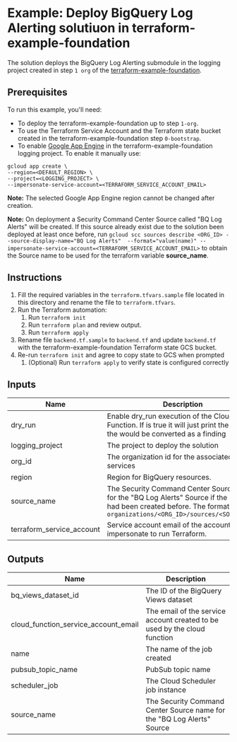 # Example: Deploy BigQuery Log Alerting solutiuon in terraform-example-foundation

The solution deploys the BigQuery Log Alerting submodule in the logging project created in step `1 org` of the [terraform-example-foundation](https://github.com/terraform-google-modules/terraform-example-foundation).

## Prerequisites

To run this example, you'll need:

- To deploy the terraform-example-foundation up to step `1-org`.
- To use the Terraform Service Account and the Terraform state bucket created in the terraform-example-foundation step `0-bootstrap`.
- To enable [Google App Engine](https://cloud.google.com/appengine) in the terraform-example-foundation logging project.
To enable it manually use:

```shell
gcloud app create \
--region=<DEFAULT_REGION> \
--project=<LOGGING_PROJECT> \
--impersonate-service-account=<TERRAFORM_SERVICE_ACCOUNT_EMAIL>
```

**Note:** The selected Google App Engine region cannot be changed after creation.

**Note:** On deployment a Security Command Center Source called "BQ Log Alerts" will be created. If this source already exist due to the solution been deployed at least once before, run `gcloud scc sources describe <ORG_ID> --source-display-name="BQ Log Alerts"  --format="value(name)" --impersonate-service-account=<TERRAFORM_SERVICE_ACCOUNT_EMAIL>` to obtain the Source name to be used for the terraform variable **source_name**.

## Instructions

1. Fill the required variables in the `terraform.tfvars.sample` file located in this directory and rename the file to `terraform.tfvars`.
1. Run the Terraform automation:
   1. Run `terraform init`
   1. Run `terraform plan` and review output.
   1. Run `terraform apply`
1. Rename file `backend.tf.sample` to `backend.tf` and update `backend.tf` with the terraform-example-foundation Terraform state GCS bucket.
1. Re-run `terraform init` and agree to copy state to GCS when prompted
    1. (Optional) Run `terraform apply` to verify state is configured correctly

<!-- BEGINNING OF PRE-COMMIT-TERRAFORM DOCS HOOK -->
## Inputs

| Name | Description | Type | Default | Required |
|------|-------------|:----:|:-----:|:-----:|
| dry\_run | Enable dry_run execution of the Cloud Function. If is true it will just print the object the would be converted as a finding | bool | `"false"` | no |
| logging\_project | The project to deploy the solution | string | n/a | yes |
| org\_id | The organization id for the associated services | string | n/a | yes |
| region | Region for BigQuery resources. | string | n/a | yes |
| source\_name | The Security Command Center Source name for the "BQ Log Alerts" Source if the source had been created before. The format is `organizations/<ORG_ID>/sources/<SOURCE_ID>` | string | `""` | no |
| terraform\_service\_account | Service account email of the account to impersonate to run Terraform. | string | n/a | yes |

## Outputs

| Name | Description |
|------|-------------|
| bq\_views\_dataset\_id | The ID of the BigQuery Views dataset |
| cloud\_function\_service\_account\_email | The email of the service account created to be used by the cloud function |
| name | The name of the job created |
| pubsub\_topic\_name | PubSub topic name |
| scheduler\_job | The Cloud Scheduler job instance |
| source\_name | The Security Command Center Source name for the "BQ Log Alerts" Source |

<!-- END OF PRE-COMMIT-TERRAFORM DOCS HOOK -->
